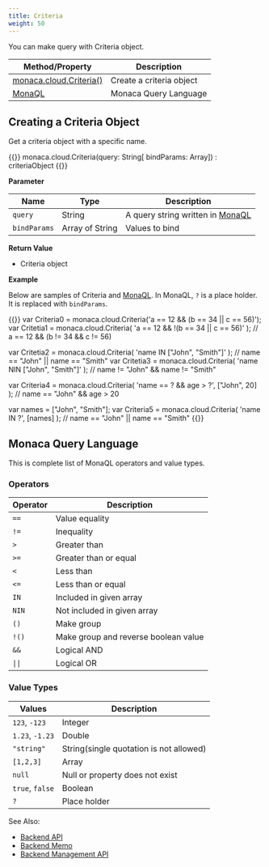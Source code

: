 ```yaml
---
title: Criteria
weight: 50
---
```


You can make query with Criteria object.

Method/Property | Description
----------------|--------------------
[monaca.cloud.Criteria()](#creating-a-criteria-object) | Create a criteria object
[MonaQL](#monaca-query-language) | Monaca Query Language

##  Creating a Criteria Object

Get a criteria object with a specific name.

{{<highlight javascript>}}
monaca.cloud.Criteria(query: String[ bindParams: Array]) : criteriaObject
{{</highlight>}}

**Parameter**

Name | Type | Description
-----|------|-------------
`query` | String | A query string written in [MonaQL](#monaca-query-language)
`bindParams` | Array of String | Values to bind

**Return Value**

- Criteria object

**Example**

Below are samples of Criteria and [MonaQL](#monaca-query-language). In MonaQL, `?` is a place holder. It is replaced with `bindParams`.

{{<highlight javascript>}}
var Criteria0 = monaca.cloud.Criteria('a == 12 && (b == 34 || c == 56)');
var Critetia1 = monaca.cloud.Criteria(
  'a == 12 && !(b == 34 || c == 56)'
); // a == 12 && (b != 34 && c != 56)

var Critetia2 = monaca.cloud.Criteria(
  'name IN ["John", "Smith"]'
); // name == "John" || name == "Smith"
var Critetia3 = monaca.cloud.Criteria(
  'name NIN ["John", "Smith"]'
); // name != "John" && name != "Smith"

var Criteria4 = monaca.cloud.Criteria(
  'name == ? && age > ?',
  ["John", 20]
); // name == "John" && age > 20

var names = ["John", "Smith"];
var Criteria5 = monaca.cloud.Criteria(
  'name IN ?',
  [names]
); // name == "John" || name == "Smith"
{{</highlight>}}

##  Monaca Query Language

This is complete list of MonaQL operators and value types.

### Operators

Operator  |Description
----------|--------------------------------------
`==`      | Value equality
`!=`      | Inequality
`>`       | Greater than
`>=`      | Greater than or equal
`<`       | Less than
`<=`      | Less than or equal
`IN`      | Included in given array
`NIN`     | Not included in given array
`()`      | Make group
`!()`     | Make group and reverse boolean value
`&&`      | Logical AND
<code>&#124;&#124;</code> | Logical OR

### Value Types

Values           |Description
-----------------|-----------------------------------------
`123`, `-123`    | Integer
`1.23`, `-1.23`    | Double
`"string"`       | String(single quotation is not allowed)
`[1,2,3]`        | Array
`null`           | Null or property does not exist
`true`, `false`  | Boolean
`?`              | Place holder


See Also: 

- [Backend API](../../cloud)
- [Backend Memo](/en/sampleapp/samples/backend_memo)
- [Backend Management API](../../cloud_management)

